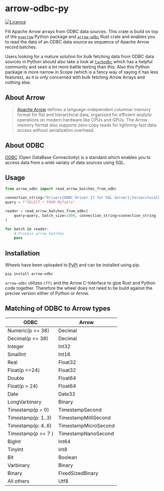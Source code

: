 # arrow-odbc-py

[![Licence](https://img.shields.io/crates/l/arrow-odbc)](https://github.com/pacman82/arrow-odbc-py/blob/master/License)

Fill Apache Arrow arrays from ODBC data sources. This crate is build on top of the [`pyarrow`](https://pypi.org/project/arrow/) Python package and [`arrow-odbc`](https://crates.io/crates/arrow-odbc) Rust crate and enables you to read the data of an ODBC data source as sequence of Apache Arrow record batches.

Users looking for a mature solution for bulk fetching data from ODBC data sources in Python should also take a look at [`turbodbc`](https://github.com/blue-yonder/turbodbc) which has a helpful community and seen a lot more battle testing than this. Also this Python package is more narrow in Scope (which is a fancy way of saying it has less features), as it is only concerned with bulk fetching Arrow Arrays and nothing else.

## About Arrow

> [Apache Arrow](https://arrow.apache.org/) defines a language-independent columnar memory format for flat and hierarchical data, organized for efficient analytic operations on modern hardware like CPUs and GPUs. The Arrow memory format also supports zero-copy reads for lightning-fast data access without serialization overhead.

## About ODBC

[ODBC](https://docs.microsoft.com/en-us/sql/odbc/microsoft-open-database-connectivity-odbc) (Open DataBase Connectivity) is a standard which enables you to access data from a wide variaty of data sources using SQL.

## Usage

```python
from arrow_odbc import read_arrow_batches_from_odbc

connection_string="Driver={ODBC Driver 17 for SQL Server};Server=localhost;UID=SA;PWD=My@Test@Password1;"
query = f"SELECT * FROM MyTable"

reader = read_arrow_batches_from_odbc(
    query=query, batch_size=1000, connection_string=connection_string
)

for batch in reader:
    # Process arrow batches
    pass
```

## Installation

Wheels have been uploaded to [PyPi](https://pypi.org) and can be installed using pip.

```shell
pip install arrow-odbc
```

`arrow-odbc` utilizes `cffi` and the Arrow C-Interface to glue Rust and Python code together. Therefore the wheel does not need to be build against the precise version either of Python or Arrow.

## Matching of ODBC to Arrow types

| ODBC               | Arrow                |
| ------------------ | -------------------- |
| Numeric(p <= 38)   | Decimal              |
| Decimal(p <= 38)   | Decimal              |
| Integer            | Int32                |
| SmallInt           | Int16                |
| Real               | Float32              |
| Float(p <=24)      | Float32              |
| Double             | Float64              |
| Float(p > 24)      | Float64              |
| Date               | Date32               |
| LongVarbinary      | Binary               |
| Timestamp(p = 0)   | TimestampSecond      |
| Timestamp(p: 1..3) | TimestampMilliSecond |
| Timestamp(p: 4..6) | TimestampMicroSecond |
| Timestamp(p >= 7 ) | TimestampNanoSecond  |
| BigInt             | Int64                |
| TinyInt            | Int8                 |
| Bit                | Boolean              |
| Varbinary          | Binary               |
| Binary             | FixedSizedBinary     |
| All others         | Utf8                 |
